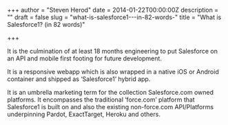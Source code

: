 +++
author = "Steven Herod"
date = 2014-01-22T00:00:00Z
description = ""
draft = false
slug = "what-is-salesforce1---in-82-words-"
title = "What is Salesforce1? (in 82 words)"

+++


It is the culmination of at least 18 months engineering to put Salesforce on an API and mobile first footing for future development.

It is a responsive webapp which is also wrapped in a native iOS or Android container and shipped as ‘Salesforce1’ hybrid app.

It is an umbrella marketing term for the collection Salesforce.com owned platforms. It encompasses the traditional ‘force.com’ platform that Salesforce1 is built on and also the existing non-force.com API/Platforms underpinning Pardot, ExactTarget, Heroku and others.

